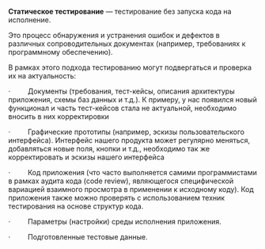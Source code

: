 **Статическое тестирование** — тестирование без запуска кода на исполнение.

Это процесс обнаружения и устранения ошибок и дефектов в различных сопроводительных документах (например, требованиях к программному обеспечению).

В рамках этого подхода тестированию могут подвергаться и проверка их на актуальность:

·         Документы (требования, тест-кейсы, описания архитектуры приложения, схемы баз данных и т.д.). К примеру, у нас появился новый функционал и часть тест-кейсов стала не актуальной, необходимо вносить в них корректировки

·         Графические прототипы (например, эскизы пользовательского интерфейса). Интерфейс нашего продукта может регулярно меняться, добавляться новые поля, кнопки и т.д., необходимо так же корректировать и эскизы нашего интерфейса

·         Код приложения (что часто выполняется самими программистами в рамках аудита кода (code review), являющегося специфической вариацией взаимного просмотра в применении к исходному коду). Код приложения также можно проверять с использованием техник тестирования на основе структур кода.

·         Параметры (настройки) среды исполнения приложения.

·         Подготовленные тестовые данные.